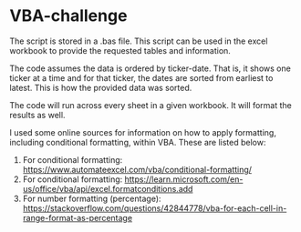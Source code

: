 # VBA-challenge

The script is stored in a .bas file. This script can be used in the excel workbook to provide the requested tables and information.

The code assumes the data is ordered by ticker-date. That is, it shows one ticker at a time and for that ticker, the dates are sorted from earliest to latest.
This is how the provided data was sorted.

The code will run across every sheet in a given workbook. It will format the results as well.

I used some online sources for information on how to apply formatting, including conditional formatting, within VBA. These are listed below:

1. For conditional formatting: https://www.automateexcel.com/vba/conditional-formatting/
2. For conditional formatting: https://learn.microsoft.com/en-us/office/vba/api/excel.formatconditions.add
3. For number formatting (percentage): https://stackoverflow.com/questions/42844778/vba-for-each-cell-in-range-format-as-percentage
